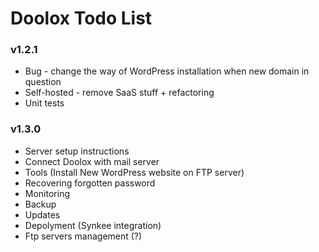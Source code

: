 Doolox Todo List
================

### v1.2.1 ###

* Bug - change the way of WordPress installation when new domain in question
* Self-hosted - remove SaaS stuff + refactoring
* Unit tests

### v1.3.0 ###

* Server setup instructions
* Connect Doolox with mail server
* Tools (Install New WordPress website on FTP server)
* Recovering forgotten password
* Monitoring
* Backup
* Updates
* Depolyment (Synkee integration)
* Ftp servers management (?)